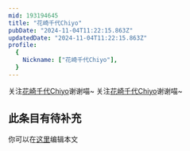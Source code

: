 ```yaml
---
mid: 193194645
title: "花崎千代Chiyo"
pubDate: "2024-11-04T11:22:15.863Z"
updatedDate: "2024-11-04T11:22:15.863Z"
profile:
  {
    Nickname: ["花崎千代Chiyo"],
  }
---
```


关注[花崎千代Chiyo](https://space.bilibili.com/193194645)谢谢喵~ 关注[花崎千代Chiyo](https://space.bilibili.com/193194645)谢谢喵~

## 此条目有待补充
你可以在[这里](https://github.com/Yuhanawa/VTuber.ICU/edit/master/src/content/v/花崎千代Chiyo/index.md)编辑本文
